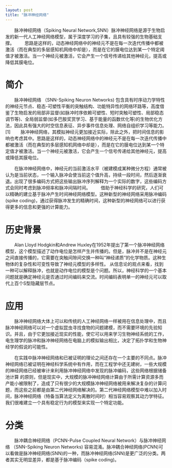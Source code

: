 ```yaml
---
layout: post
title: "脉冲神经网络"
---
```

&emsp;&emsp;脉冲神经网络（Spiking Neural Network,SNN）脉冲神经网络是源于生物启发的新一代人工神经网络模型，属于深度学习的子集，且具有较强的生物基础支撑。
&emsp;&emsp;思路是这样的，动态神经网络中的神经元不是在每一次迭代传播中都被激活（而在典型的多层感知机网络中却是），而是在它的膜电位达到某一个特定阈值才被激活。当一个神经元被激活，它会产生一个信号传递给其他神经元，提高或降低其膜电位。

# 简介

&emsp;&emsp;脉冲神经网络 （SNN-Spiking Neuron Networks) 包含具有时序动力学特性的神经元节点、稳态-可塑性平衡的突触结构、功能特异性的网络环路等，高度借鉴了生物启发的局部非监督(如脉冲时序依赖可塑性、短时突触可塑性、局部稳态调节等)、全局弱监督(如多巴胺奖赏学习、基于能量的函数优化等)的生物优化方法，因此具有强大的时空信息表征、异步事件信息处理、网络自组织学习等能力。 [1] 
&emsp;&emsp;脉冲神经网络，其模拟神经元更加接近实际，除此之外，把时间信息的影响也考虑其中。思路是这样的，动态神经网络中的神经元不是在每一次迭代传播中都被激活（而在典型的多层感知机网络中却是），而是在它的膜电位达到某一个特定值才被激活。当一个神经元被激活，它会产生一个信号传递给其他神经元，提高或降低其膜电位。

&emsp;&emsp;在脉冲神经网络中，神经元的当前激活水平（被建模成某种微分方程）通常被认为是当前状态，一个输入脉冲会使当前这个值升高，持续一段时间，然后逐渐衰退。出现了很多编码方式把这些输出脉冲序列解释为一个实际的数字，这些编码方式会同时考虑到脉冲频率和脉冲间隔时间。
&emsp;&emsp;借助于神经科学的研究，人们可以精确的建立基于脉冲产生时间神经网络模型。这种新型的神经网络采用脉冲编码(spike coding)，通过获得脉冲发生的精确时间，这种新型的神经网络可以进行获得更多的信息和更强的计算能力。

# 历史背景

&emsp;&emsp;Alan Lloyd Hodgkin和Andrew Huxley在1952年提出了第一个脉冲神经网络模型，这个模型描述了动作电位是怎样产生并传播的。但是，脉冲并不是在神经元之间直接传播的，它需要在突触间隙间交换一种叫“神经递质”的化学物质。这种生物体的复杂性和可变性导致了神经元模型的多样性。
从信息论的观点来看，找到一种可以解释脉冲，也就是动作电位的模型是个问题。所以，神经科学的一个基本问题就是确定神经元是否通过时间编码来交流。时间编码表明单一的神经元可以取代上百个S型隐藏层节点。

# 应用

&emsp;&emsp;脉冲神经网络大体上可以和传统的人工神经网络一样被用在信息处理中，而且脉冲神经网络可以对一个虚拟昆虫寻找食物的问题建模，而不需要环境的先验知识。并且，由于它更加接近现实的性能，使它可以用来学习生物神经系统的工作，电生理学的脉冲和脉冲神经网络在电脑上的模拟输出相比，决定了拓扑学和生物神经学的假说的可能性。

&emsp;&emsp;在实践中脉冲神经网络和已被证明的理论之间还存在一个主要的不同点。脉冲神经网络已被证明在神经科学系统中有作用，而在工程学中还无建树，一些大规模的神经网络已经被审计来利用脉冲神经网络中发现的脉冲编码，这些网络根据储备池计算 的原则，但是现实中，大规模的脉冲神经网络计算由于所需计算资源多而产能小被限制了，造成了只有很少的大规模脉冲神经网络被用来解决复杂的计算问题，而这些之前都是由第二代神经网络解决的。第二代神经网络模型中难以加入时间，脉冲神经网络（特备当算法定义为离散时间时）相当容易观察其动力学特征。我们很难建立一个具有稳定行为的模型来实现一个特定功能。

# 分类

&emsp;&emsp;脉冲耦合神经网络（PCNN-Pulse Coupled Neural Network）与脉冲神经网络 （SNN-Spiking Neuron Networks) 容易混淆。脉冲耦合神经网络(PCNN)可以看做是脉冲神经网络(SNN)的一种，而脉冲神经网络(SNN)是更广泛的分类。两者其实无明显差异，都是基于脉冲编码（spike coding)。
